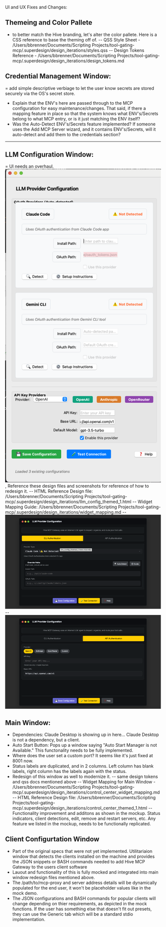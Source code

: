 UI and UX Fixes and Changes:

## Themeing and Color Pallete
- to better match the Hive branding, let's alter the color pallete. Here is a CSS reference to base the theming off of. 
-- QSS Style Sheet - /Users/bbrenner/Documents/Scripting Projects/tool-gating-mcp/.superdesign/design_iterations/styles.qss
-- Design Tokens Reference - /Users/bbrenner/Documents/Scripting Projects/tool-gating-mcp/.superdesign/design_iterations/design_tokens.md

## Credential Management Window: 
= add simple descriptive verbiage to let the user know secrets are stored securely via the OS's secret store.
- Explain that the ENV's here are passed through to the MCP configuration for easy maintenance/changes. That said, if there a mapping feature in place so that the system knows what ENV's/Secrets belong to what MCP entry, or is it just matching the ENV itself? 
- Was the Auto-Detect ENV's/Secrets feature implemented? If someone uses the Add MCP Server wizard, and it contains ENV's/Secrets, will it auto-detect and add them to the credentials section?
--------------

## LLM Configuration Window:
= UI needs an overhaul. ![LLM Window Screenshot](image.png), Reference these design files and screenshots for reference of how to redesign it. 
-- HTML Reference Design file: /Users/bbrenner/Documents/Scripting Projects/tool-gating-mcp/.superdesign/design_iterations/llm_config_themed_1.html
-- Widget Mapping Guide: /Users/bbrenner/Documents/Scripting Projects/tool-gating-mcp/.superdesign/design_iterations/widget_mapping.md
-- ![LLM Panel, CLI Tab Reference ](image-1.png)
-- ![LLM Panel, API Tab Reference ](image-2.png)

## Main Window: 
- Dependencies: Claude Desktop is showing up in here... Claude Desktop is not a dependency, but a client. 
- Auto Start Button: Pops up a window saying "Auto Start Manager is not Available." This functonality needs to be fully implemented.
- Where does the user set a custom port? It seems like it's just fixed at 8001 now. 
- Status labels are duplicated, and in 2 columns. Left column has blank labels, right column has the labels again with the status. 
- Redesign of this window as well to modernize it. 
-- same design tokens and qss docs mentioned above
-- Widget Mapping for Main Window - /Users/bbrenner/Documents/Scripting Projects/tool-gating-mcp/.superdesign/design_iterations/control_center_widget_mapping.md
-- HTML Reference Design file: /Users/bbrenner/Documents/Scripting Projects/tool-gating-mcp/.superdesign/design_iterations/control_center_themed_1.html
-- Functionality improvement and additons as shown in the mockup. Status indicators, client detections, edit, remove and restart servers, etc. Any feature we listed in the mockup, needs to be functionally replicated. 

## Client Configurtation Window
- Part of the original specs that were not yet implemented. Utilitariaion window that detects the clients installed on the machine and provides the JSON snippets or BASH commands needed to add Hive MCP Gateway to the users client software
- Lauout and functionality of this is fully mocked and integrated into main window redesign files mentioned above. 
- The /path/to/mcp-proxy and server address details will be dynamically populated for the end user, it won't be placeholder values like in the mock demo. 
- The JSON configurations and BASH commands for popular clients will change depending on thier requirements, as depicted in the mock functions. If the user has something else that doesn't fit out presets, they can use the Generic tab which will be a standard stdio implementation. 